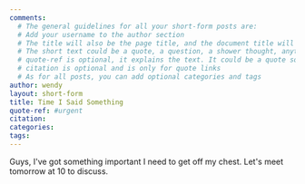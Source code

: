 ```yaml
---
comments:
  # The general guidelines for all your short-form posts are:
  # Add your username to the author section
  # The title will also be the page title, and the document title will appear in the url address
  # The short text could be a quote, a question, a shower thought, anything really
  # quote-ref is optional, it explains the text. It could be a quote source, a location, a hashtag...
  # citation is optional and is only for quote links
  # As for all posts, you can add optional categories and tags
author: wendy
layout: short-form
title: Time I Said Something
quote-ref: #urgent
citation:
categories:
tags:
---
```

Guys, I've got something important I need to get off my chest. Let's meet tomorrow at 10 to discuss.
